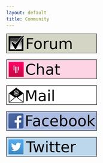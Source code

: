 ```yaml
---
layout: default
title: Community
---
```


[![TGUI forum](/resources/Community/ButtonForum.png)](https://forum.tgui.eu/dotnet/)

[![Chat on Gitter](/resources/Community/ButtonChat.png)](https://gitter.im/texus/TGUI)

[![Send mail](/resources/Community/ButtonMail.png)](mailto:vdv_b@tgui.eu)

[![Facebook](/resources/Community/ButtonFacebook.png)](https://www.facebook.com/TexusGUI)

[![Twitter](/resources/Community/ButtonTwitter.png)](https://twitter.com/TexusGUI)
